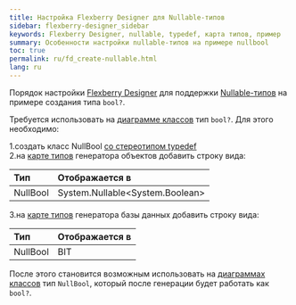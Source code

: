 ```yaml
---
title: Настройка Flexberry Designer для Nullable-типов
sidebar: flexberry-designer_sidebar
keywords: Flexberry Designer, nullable, typedef, карта типов, пример
summary: Особенности настройки nullable-типов на примере nullbool
toc: true
permalink: ru/fd_create-nullable.html
lang: ru
---
```


Порядок настройки [Flexberry Designer](fd_landing_page.html) для поддержки [Nullable-типов](fo_nullable-types.html) на примере создания типа `bool?`.

Требуется использовать на [диаграмме классов](fd_class-diagram.html) тип `bool?`. Для этого необходимо:

1.создать класс NullBool [со стереотипом typedef](fd_typedef.html)  
2.на [карте типов](fd_types-map.html) генератора объектов добавить строку вида: 

Тип | Отображается в
:---------------|:---------------------------------------
NullBool | System.Nullable<esc><System.Boolean></esc>

3.на [карте типов](fd_types-map.html) генератора базы данных добавить строку вида: 

Тип | Отображается в
:---------------|:-----------
NullBool | BIT 

После этого становится возможным использовать на [диаграммах классов](fd_class-diagram.html) тип `NullBool`, который после генерации будет работать как `bool?`.
